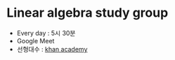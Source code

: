 # Linear algebra study group


+ Every day : 5시 30분
+ Google Meet
+ 선형대수 : [khan academy](https://ko.khanacademy.org/math/linear-algebra)

